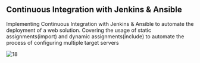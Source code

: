 ##  Continuous Integration with Jenkins & Ansible
Implementing Continuous Integration with Jenkins & Ansible to automate the deployment of a web solution. Covering the usage of static assignments(import) and dynamic assignments(include) to automate the process of configuring multiple target servers

![18](https://user-images.githubusercontent.com/47898882/129235595-43e4cf5b-bc1d-4f1a-9681-b3c23b3c2480.JPG)
